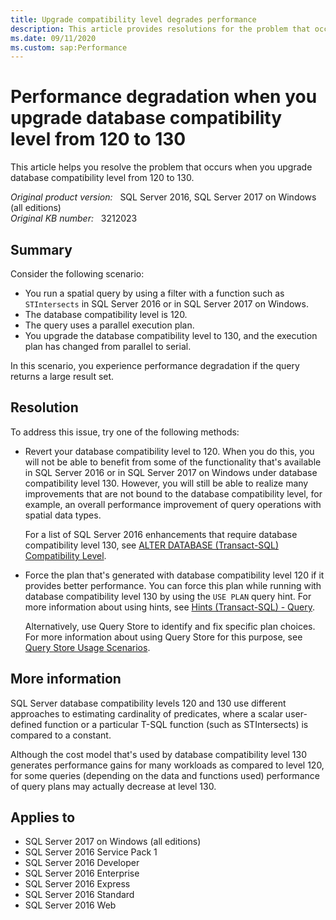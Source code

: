 ```yaml
---
title: Upgrade compatibility level degrades performance
description: This article provides resolutions for the problem that occurs when you upgrade database compatibility level from 120 to 130.
ms.date: 09/11/2020
ms.custom: sap:Performance
---
```

# Performance degradation when you upgrade database compatibility level from 120 to 130

This article helps you resolve the problem that occurs when you upgrade database compatibility level from 120 to 130.

_Original product version:_ &nbsp; SQL Server 2016, SQL Server 2017 on Windows (all editions)  
_Original KB number:_ &nbsp; 3212023

## Summary

Consider the following scenario:

- You run a spatial query by using a filter with a function such as `STIntersects` in SQL Server 2016 or in SQL Server 2017 on Windows.
- The database compatibility level is 120.
- The query uses a parallel execution plan.
- You upgrade the database compatibility level to 130, and the execution plan has changed from parallel to serial.

In this scenario, you experience performance degradation if the query returns a large result set.

## Resolution

To address this issue, try one of the following methods:

- Revert your database compatibility level to 120. When you do this, you will not be able to benefit from some of the functionality that's available in SQL Server 2016 or in SQL Server 2017 on Windows under database compatibility level 130. However, you will still be able to realize many improvements that are not bound to the database compatibility level, for example, an overall performance improvement of query operations with spatial data types.

  For a list of SQL Server 2016 enhancements that require database compatibility level 130, see [ALTER DATABASE (Transact-SQL) Compatibility Level](/sql/t-sql/statements/alter-database-transact-sql-compatibility-level).

- Force the plan that's generated with database compatibility level 120 if it provides better performance. You can force this plan while running with database compatibility level 130 by using the `USE PLAN` query hint. For more information about using hints, see [Hints (Transact-SQL) - Query](/sql/t-sql/queries/hints-transact-sql-query).

  Alternatively, use Query Store to identify and fix specific plan choices. For more information about using Query Store for this purpose, see [Query Store Usage Scenarios](/sql/relational-databases/performance/query-store-usage-scenarios).

## More information

SQL Server database compatibility levels 120 and 130 use different approaches to estimating cardinality of predicates, where a scalar user-defined function or a particular T-SQL function (such as STIntersects) is compared to a constant.

Although the cost model that's used by database compatibility level 130 generates performance gains for many workloads as compared to level 120, for some queries (depending on the data and functions used) performance of query plans may actually decrease at level 130.

## Applies to

- SQL Server 2017 on Windows (all editions)
- SQL Server 2016 Service Pack 1
- SQL Server 2016 Developer
- SQL Server 2016 Enterprise
- SQL Server 2016 Express
- SQL Server 2016 Standard
- SQL Server 2016 Web
